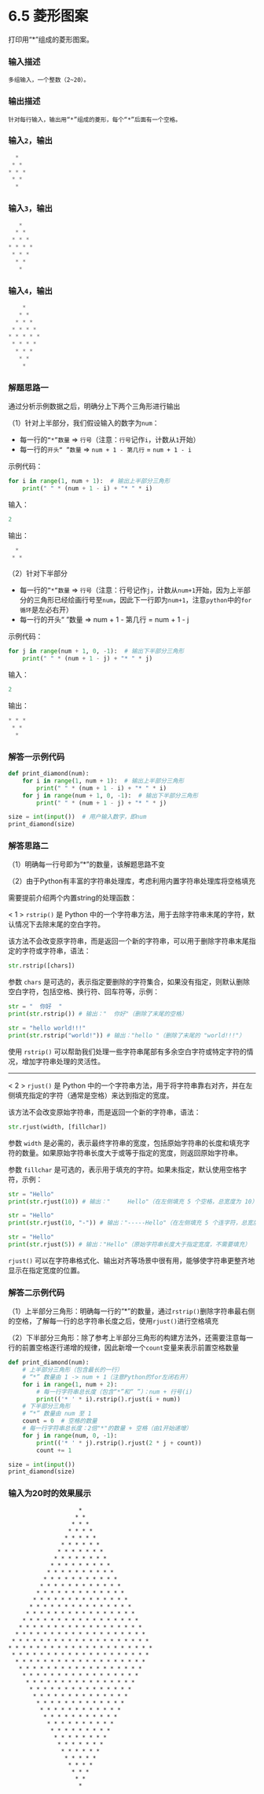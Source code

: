 # 6.5 菱形图案

打印用“*”组成的菱形图案。

### **输入描述**

```
多组输入，一个整数（2~20）。
```

### **输出描述**

```
针对每行输入，输出用“*”组成的菱形，每个“*”后面有一个空格。
```

### 输入`2`，输出

```python
  * 
 * * 
* * * 
 * * 
  *
```

### 输入`3`，输出

```python
   * 
  * * 
 * * * 
* * * * 
 * * * 
  * * 
   *
```

### 输入`4`，输出

```python
    * 
   * * 
  * * * 
 * * * * 
* * * * * 
 * * * * 
  * * * 
   * * 
    *
```

### 解题思路一

通过分析示例数据之后，明确分上下两个三角形进行输出

（1）针对上半部分，我们假设输入的数字为`num`：

- 每一行的`“*”数量` ⇒ `行号`（注意：`行号`记作`i`，计数从`1`开始）
- 每一行的`开头“ ”数量` ⇒ `num + 1 - 第几行` = `num + 1 - i`

示例代码：

```python
for i in range(1, num + 1):  # 输出上半部分三角形
    print(" " * (num + 1 - i) + "* " * i)
```

输入：

```python
2
```

输出：

```python
  * 
 * *
```

（2）针对下半部分

- 每一行的`”*”数量` ⇒ `行号`（注意：行号记作`j`，计数从`num+1`开始，因为上半部分的三角形已经绘画行号至`num`，因此下一行即为`num+1`，注意`python`中的`for循环`是左必右开）
- 每一行的开头“ ”数量 ⇒ num + 1 - 第几行 = num + 1 - j

示例代码：

```python
for j in range(num + 1, 0, -1):  # 输出下半部分三角形
    print(" " * (num + 1 - j) + "* " * j)
```

输入：

```python
2
```

输出：

```python
* * * 
 * * 
  *
```

### 解答一示例代码

```python
def print_diamond(num):
    for i in range(1, num + 1):  # 输出上半部分三角形
        print(" " * (num + 1 - i) + "* " * i)
    for j in range(num + 1, 0, -1):  # 输出下半部分三角形
        print(" " * (num + 1 - j) + "* " * j)

size = int(input())  # 用户输入数字，即num
print_diamond(size)
```

### 解答思路二

（1）明确每一行号即为“*”的数量，该解题思路不变

（2）由于Python有丰富的字符串处理库，考虑利用内置字符串处理库将空格填充

需要提前介绍两个内置string的处理函数：

< 1 > `rstrip()` 是 Python 中的一个字符串方法，用于去除字符串末尾的字符，默认情况下去除末尾的空白字符。

该方法不会改变原字符串，而是返回一个新的字符串，可以用于删除字符串末尾指定的字符或字符串，语法：

```python
str.rstrip([chars])
```

参数 `chars` 是可选的，表示指定要删除的字符集合，如果没有指定，则默认删除空白字符，包括空格、换行符、回车符等，示例：

```python
str = "  你好  "
print(str.rstrip()) # 输出："  你好"（删除了末尾的空格）

str = "hello world!!!"
print(str.rstrip("world!")) # 输出："hello "（删除了末尾的 "world!!!"）

```

使用 `rstrip()` 可以帮助我们处理一些字符串尾部有多余空白字符或特定字符的情况，增加字符串处理的灵活性。

---

< 2 > `rjust()` 是 Python 中的一个字符串方法，用于将字符串靠右对齐，并在左侧填充指定的字符（通常是空格）来达到指定的宽度。

该方法不会改变原始字符串，而是返回一个新的字符串，语法：

```python
str.rjust(width, [fillchar])

```

参数 `width` 是必需的，表示最终字符串的宽度，包括原始字符串的长度和填充字符的数量。如果原始字符串长度大于或等于指定的宽度，则返回原始字符串。

参数 `fillchar` 是可选的，表示用于填充的字符。如果未指定，默认使用空格字符，示例：

```python
str = "Hello"
print(str.rjust(10)) # 输出："     Hello"（在左侧填充 5 个空格，总宽度为 10）

str = "Hello"
print(str.rjust(10, "-")) # 输出："-----Hello"（在左侧填充 5 个连字符，总宽度为 10）

str = "Hello"
print(str.rjust(5)) # 输出："Hello"（原始字符串长度大于指定宽度，不需要填充）

```

`rjust()` 可以在字符串格式化、输出对齐等场景中很有用，能够使字符串更整齐地显示在指定宽度的位置。

### 解答二示例代码

（1）上半部分三角形：明确每一行的“*”的数量，通过`rstrip()`删除字符串最右侧的空格，了解每一行的总字符串长度之后，使用`rjust()`进行空格填充

（2）下半部分三角形：除了参考上半部分三角形的构建方法外，还需要注意每一行的前置空格逐行递增的规律，因此新增一个`count`变量来表示前置空格数量

```python
def print_diamond(num):
    # 上半部分三角形（包含最长的一行）
    # “*” 数量由 1 -> num + 1（注意Python的for左闭右开）
    for i in range(1, num + 2):
        # 每一行字符串总长度（包含“*”和“ ”）：num + 行号(i)
        print(('* ' * i).rstrip().rjust(i + num))
    # 下半部分三角形
    # “*” 数量由 num 至 1
    count = 0  # 空格的数量
    # 每一行字符串总长度：2倍"*"的数量 + 空格（由1开始递增）
    for j in range(num, 0, -1):
        print(('* ' * j).rstrip().rjust(2 * j + count))
        count += 1

size = int(input())
print_diamond(size)
```

### **输入为20时的效果展示**

```
                    *
                   * *
                  * * *
                 * * * *
                * * * * *
               * * * * * *
              * * * * * * *
             * * * * * * * *
            * * * * * * * * *
           * * * * * * * * * *
          * * * * * * * * * * *
         * * * * * * * * * * * *
        * * * * * * * * * * * * *
       * * * * * * * * * * * * * *
      * * * * * * * * * * * * * * *
     * * * * * * * * * * * * * * * *
    * * * * * * * * * * * * * * * * *
   * * * * * * * * * * * * * * * * * *
  * * * * * * * * * * * * * * * * * * *
 * * * * * * * * * * * * * * * * * * * *
* * * * * * * * * * * * * * * * * * * * *
 * * * * * * * * * * * * * * * * * * * *
  * * * * * * * * * * * * * * * * * * *
   * * * * * * * * * * * * * * * * * *
    * * * * * * * * * * * * * * * * *
     * * * * * * * * * * * * * * * *
      * * * * * * * * * * * * * * *
       * * * * * * * * * * * * * *
        * * * * * * * * * * * * *
         * * * * * * * * * * * *
          * * * * * * * * * * *
           * * * * * * * * * *
            * * * * * * * * *
             * * * * * * * *
              * * * * * * *
               * * * * * *
                * * * * *
                 * * * *
                  * * *
                   * *
                    *

```